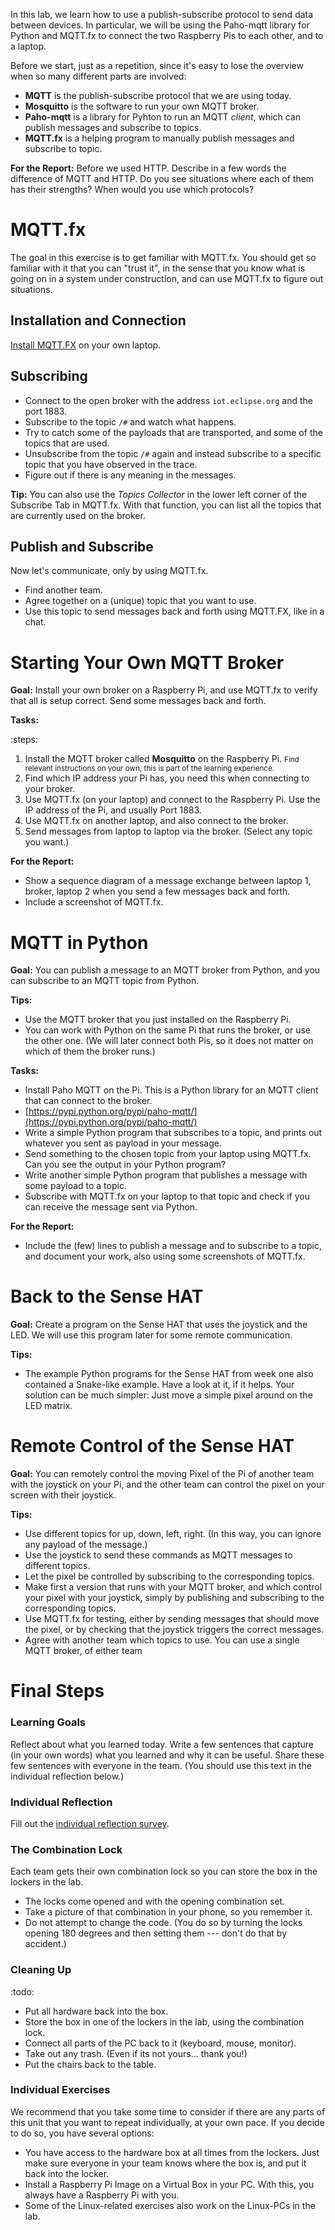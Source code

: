 In this lab, we learn how to use a publish-subscribe protocol to send data between devices. In particular, we will be using the Paho-mqtt library for Python and MQTT.fx to connect the two Raspberry Pis to each other, and to a laptop.

Before we start, just as a repetition, since it's easy to lose the overview when so many different parts are involved:

* **MQTT** is the publish-subscribe protocol that we are using today.
* **Mosquitto** is the software to run your own MQTT broker.
* **Paho-mqtt** is a library for Pyhton to run an MQTT *client*, which can publish messages and subscribe to topics.
* **MQTT.fx** is a helping program to manually publish messages and subscribe to topic.

**For the Report:** Before we used HTTP. Describe in a few words the difference of MQTT and HTTP. Do you see situations where each of them has their strengths? When would you use which protocols?

# MQTT.fx

The goal in this exercise is to get familiar with MQTT.fx. You should get so familiar with it that you can "trust it", in the sense that you know what is going on in a system under construction, and can use MQTT.fx to figure out situations.

## Installation and Connection 

[Install MQTT.FX](https://mqttfx.jensd.de) on your own laptop.

## Subscribing

* Connect to the open broker with the address `iot.eclipse.org` and the port 1883.
* Subscribe to the topic `/#` and watch what happens.
* Try to catch some of the payloads that are transported, and some of the topics that are used.
* Unsubscribe from the topic `/#` again and instead subscribe to a specific topic that you have observed in the trace.
* Figure out if there is any meaning in the messages.

**Tip:** You can also use the _Topics Collector_ in the lower left corner of the Subscribe Tab in MQTT.fx. With that function, you can list all the topics that are currently used on the broker.


## Publish and Subscribe

Now let's communicate, only by using MQTT.fx.

* Find another team. 
* Agree together on a (unique) topic that you want to use.
* Use this topic to send messages back and forth using MQTT.FX, like in a chat.


# Starting Your Own MQTT Broker

**Goal:** Install your own broker on a Raspberry Pi, and use MQTT.fx to verify that all is setup correct. Send some messages back and forth.

**Tasks:**

:steps:
1. Install the MQTT broker called **Mosquitto** on the Raspberry Pi. <small>Find relevant instructions on your own, this is part of the learning experience.</small> 
2. Find which IP address your Pi has, you need this when connecting to your broker.
3. Use MQTT.fx (on your laptop) and connect to the Raspberry Pi. Use the IP address of the Pi, and usually Port 1883.
4. Use MQTT.fx on another laptop, and also connect to the broker.
5. Send messages from laptop to laptop via the broker. (Select any topic you want.)


**For the Report:**

* Show a sequence diagram of a message exchange between laptop 1, broker, laptop 2 when you send a few messages back and forth.
* Include a screenshot of MQTT.fx.



# MQTT in Python

**Goal:** You can publish a message to an MQTT broker from Python, and you can subscribe to an MQTT topic from Python.

**Tips:**

* Use the MQTT broker that you just installed on the Raspberry Pi.
* You can work with Python on the same Pi that runs the broker, or use the other one. (We will later connect both Pis, so it does not matter on which of them the broker runs.)

**Tasks:**

* Install Paho MQTT on the Pi. This is a Python library for an MQTT client that can connect to the broker.
* [https://pypi.python.org/pypi/paho-mqtt/](https://pypi.python.org/pypi/paho-mqtt/)
* Write a simple Python program that subscribes to a topic, and prints out whatever you sent as payload in your message.
* Send something to the chosen topic from your laptop using MQTT.fx. Can you see the output in your Python program?
* Write another simple Python program that publishes a message with some payload to a topic.
* Subscribe with MQTT.fx on your laptop to that topic and check if you can receive the message sent via Python.

**For the Report:**

* Include the (few) lines to publish a message and to subscribe to a topic, and document your work, also using some screenshots of MQTT.fx.

# Back to the Sense HAT

**Goal:** Create a program on the Sense HAT that uses the joystick and the LED. We will use this program later for some remote communication.

**Tips:**

* The example Python programs for the Sense HAT from week one also contained a Snake-like example. Have a look at it, if it helps. Your solution can be much simpler: Just move a simple pixel around on the LED matrix.

# Remote Control of the Sense HAT

**Goal:** You can remotely control the moving Pixel of the Pi of another team with the joystick on your Pi, and the other team can control the pixel on your screen with their joystick.

**Tips:**

* Use different topics for up, down, left, right. (In this way, you can ignore any payload of the message.)
* Use the joystick to send these commands as MQTT messages to different topics.
* Let the pixel be controlled by subscribing to the corresponding topics.
* Make first a version that runs with your MQTT broker, and which control your pixel with your joystick, simply by publishing and subscribing to the corresponding topics.
* Use MQTT.fx for testing, either by sending messages that should move the pixel, or by checking that the joystick triggers the correct messages.
* Agree with another team which topics to use. You can use a single MQTT broker, of either team

# Final Steps

### Learning Goals

Reflect about what you learned today. Write a few sentences that capture (in your own words) what you learned and why it can be useful. Share these few sentences with everyone in the team. (You should use this text in the individual reflection below.)


### Individual Reflection

Fill out the <a href="https://forms.office.com/Pages/ResponsePage.aspx?id=cgahCS-CZ0SluluzdZZ8BSxiepoCd7lKk70IThBWqdJUQzJJUEVaQlBBMlFaSFBaTllITkcxRDEzNi4u" class="arrow">individual reflection survey</a>.


### The Combination Lock

Each team gets their own combination lock so you can store the box in the lockers in the lab. 

* The locks come opened and with the opening combination set.
* Take a picture of that combination in your phone, so you remember it.
* Do not attempt to change the code. (You do so by turning the locks opening 180 degrees and then setting them --- don't do that by accident.) 


### Cleaning Up

:todo:
- Put all hardware back into the box.
- Store the box in one of the lockers in the lab, using the combination lock.
- Connect all parts of the PC back to it (keyboard, mouse, monitor).
- Take out any trash. (Even if its not yours... thank you!)
- Put the chairs back to the table.

### Individual Exercises

We recommend that you take some time to consider if there are any parts of this unit that you want to repeat individually, at your own pace. If you decide to do so, you have several options:

- You have access to the hardware box at all times from the lockers. Just make sure everyone in your team knows where the box is, and put it back into the locker.
- Install a Raspberry Pi Image on a Virtual Box in your PC. With this, you always have a Raspberry Pi with you.
- Some of the Linux-related exercises also work on the Linux-PCs in the lab.

